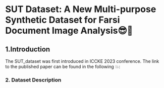 # SUT Dataset: A New Multi-purpose Synthetic Dataset for Farsi Document Image Analysis:sunglasses::rocket:
## 1.Introduction 
The SUT_dataset was first introduced in ICCKE 2023 conference. The link to the published paper can be found in the following :boom::
### 2. Dataset Description
